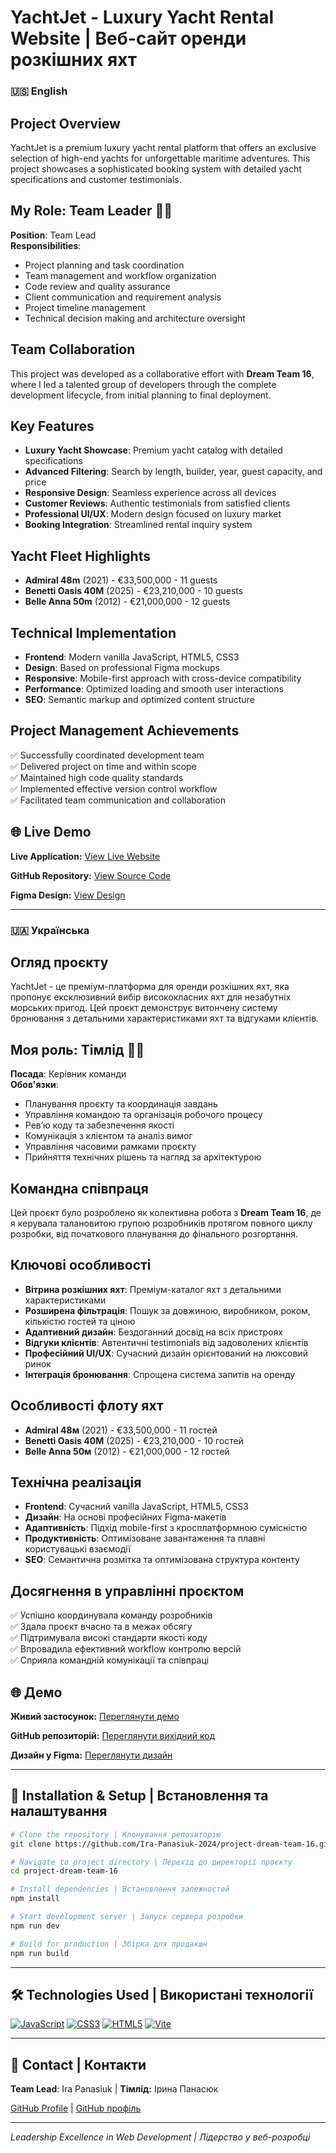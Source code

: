 # YachtJet - Luxury Yacht Rental Website | Веб-сайт оренди розкішних яхт

### 🇺🇸 English

## Project Overview

YachtJet is a premium luxury yacht rental platform that offers an exclusive selection of high-end yachts for unforgettable maritime adventures. This project showcases a sophisticated booking system with detailed yacht specifications and customer testimonials.

## My Role: Team Leader 👩‍💼

**Position**: Team Lead  
**Responsibilities**:

- Project planning and task coordination
- Team management and workflow organization
- Code review and quality assurance
- Client communication and requirement analysis
- Project timeline management
- Technical decision making and architecture oversight

## Team Collaboration

This project was developed as a collaborative effort with **Dream Team 16**, where I led a talented group of developers through the complete development lifecycle, from initial planning to final deployment.

## Key Features

- **Luxury Yacht Showcase**: Premium yacht catalog with detailed specifications
- **Advanced Filtering**: Search by length, builder, year, guest capacity, and price
- **Responsive Design**: Seamless experience across all devices
- **Customer Reviews**: Authentic testimonials from satisfied clients
- **Professional UI/UX**: Modern design focused on luxury market
- **Booking Integration**: Streamlined rental inquiry system

## Yacht Fleet Highlights

- **Admiral 48m** (2021) - €33,500,000 - 11 guests
- **Benetti Oasis 40M** (2025) - €23,210,000 - 10 guests
- **Belle Anna 50m** (2012) - €21,000,000 - 12 guests

## Technical Implementation

- **Frontend**: Modern vanilla JavaScript, HTML5, CSS3
- **Design**: Based on professional Figma mockups
- **Responsive**: Mobile-first approach with cross-device compatibility
- **Performance**: Optimized loading and smooth user interactions
- **SEO**: Semantic markup and optimized content structure

## Project Management Achievements

✅ Successfully coordinated development team  
✅ Delivered project on time and within scope  
✅ Maintained high code quality standards  
✅ Implemented effective version control workflow  
✅ Facilitated team communication and collaboration

## 🌐 Live Demo

**Live Application:**
<a href="https://ira-panasiuk-2024.github.io/project-dream-team-16/" target="_blank" rel="noopener noreferrer">View Live Website</a>

**GitHub Repository:**
<a href="https://github.com/Ira-Panasiuk-2024/project-dream-team-16" target="_blank" rel="noopener noreferrer">View Source Code</a>

**Figma Design:**
<a href="https://www.figma.com/design/jRIYQopKXrN9adYQy22ygf/YachtJet?node-id=8101-272&t=mN93NDLx8LBG0cXn-0" target="_blank" rel="noopener noreferrer">View Design</a>

---

### 🇺🇦 Українська

## Огляд проєкту

YachtJet - це преміум-платформа для оренди розкішних яхт, яка пропонує ексклюзивний вибір висококласних яхт для незабутніх морських пригод. Цей проєкт демонструє витончену систему бронювання з детальними характеристиками яхт та відгуками клієнтів.

## Моя роль: Тімлід 👩‍💼

**Посада**: Керівник команди  
**Обов'язки**:

- Планування проєкту та координація завдань
- Управління командою та організація робочого процесу
- Ревʼю коду та забезпечення якості
- Комунікація з клієнтом та аналіз вимог
- Управління часовими рамками проєкту
- Прийняття технічних рішень та нагляд за архітектурою

## Командна співпраця

Цей проєкт було розроблено як колективна робота з **Dream Team 16**, де я керувала талановитою групою розробників протягом повного циклу розробки, від початкового планування до фінального розгортання.

## Ключові особливості

- **Вітрина розкішних яхт**: Преміум-каталог яхт з детальними характеристиками
- **Розширена фільтрація**: Пошук за довжиною, виробником, роком, кількістю гостей та ціною
- **Адаптивний дизайн**: Бездоганний досвід на всіх пристроях
- **Відгуки клієнтів**: Автентичні testimonials від задоволених клієнтів
- **Професійний UI/UX**: Сучасний дизайн орієнтований на люксовий ринок
- **Інтеграція бронювання**: Спрощена система запитів на оренду

## Особливості флоту яхт

- **Admiral 48м** (2021) - €33,500,000 - 11 гостей
- **Benetti Oasis 40М** (2025) - €23,210,000 - 10 гостей
- **Belle Anna 50м** (2012) - €21,000,000 - 12 гостей

## Технічна реалізація

- **Frontend**: Сучасний vanilla JavaScript, HTML5, CSS3
- **Дизайн**: На основі професійних Figma-макетів
- **Адаптивність**: Підхід mobile-first з кросплатформною сумісністю
- **Продуктивність**: Оптимізоване завантаження та плавні користувацькі взаємодії
- **SEO**: Семантична розмітка та оптимізована структура контенту

## Досягнення в управлінні проєктом

✅ Успішно координувала команду розробників  
✅ Здала проєкт вчасно та в межах обсягу  
✅ Підтримувала високі стандарти якості коду  
✅ Впровадила ефективний workflow контролю версій  
✅ Сприяла командній комунікації та співпраці

## 🌐 Демо

**Живий застосунок:**
<a href="https://ira-panasiuk-2024.github.io/project-dream-team-16/" target="_blank" rel="noopener noreferrer">Переглянути демо</a>

**GitHub репозиторій:**
<a href="https://github.com/Ira-Panasiuk-2024/project-dream-team-16" target="_blank" rel="noopener noreferrer">Переглянути вихідний код</a>

**Дизайн у Figma:**
<a href="https://www.figma.com/design/jRIYQopKXrN9adYQy22ygf/YachtJet?node-id=8101-272&t=mN93NDLx8LBG0cXn-0" target="_blank" rel="noopener noreferrer">Переглянути дизайн</a>

---

## 🚀 Installation & Setup | Встановлення та налаштування

```bash
# Clone the repository | Клонування репозиторію
git clone https://github.com/Ira-Panasiuk-2024/project-dream-team-16.git

# Navigate to project directory | Перехід до директорії проєкту
cd project-dream-team-16

# Install dependencies | Встановлення залежностей
npm install

# Start development server | Запуск сервера розробки
npm run dev

# Build for production | Збірка для продакшн
npm run build
```

---

## 🛠️ Technologies Used | Використані технології

<a href="https://developer.mozilla.org/en-US/docs/Web/JavaScript" target="_blank">![JavaScript](https://img.shields.io/badge/JavaScript-F7DF1E?style=for-the-badge&logo=javascript&logoColor=black)</a>
<a href="https://developer.mozilla.org/en-US/docs/Web/CSS" target="_blank">![CSS3](https://img.shields.io/badge/CSS3-1572B6?style=for-the-badge&logo=css3&logoColor=white)</a>
<a href="https://developer.mozilla.org/en-US/docs/Web/HTML" target="_blank">![HTML5](https://img.shields.io/badge/HTML5-E34F26?style=for-the-badge&logo=html5&logoColor=white)</a>
<a href="https://vitejs.dev/" target="_blank">![Vite](https://img.shields.io/badge/Vite-646CFF?style=for-the-badge&logo=vite&logoColor=white)</a>

---

## 📧 Contact | Контакти

**Team Lead**: Ira Panasiuk | **Тімлід:** Ірина Панасюк

<a href="https://github.com/Ira-Panasiuk-2024" target="_blank" rel="noopener noreferrer">GitHub Profile</a> | <a href="https://github.com/Ira-Panasiuk-2024" target="_blank" rel="noopener noreferrer">GitHub профіль</a>

---

_Leadership Excellence in Web Development | Лідерство у веб-розробці_
